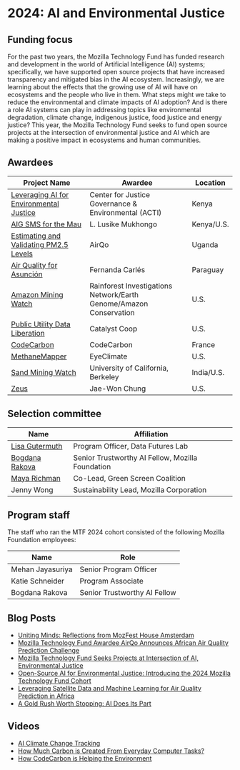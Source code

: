 # 2024: AI and Environmental Justice

## Funding focus

For the past two years, the Mozilla Technology Fund has funded research and development in the world of Artificial Intelligence (AI) systems; specifically, we have supported open source projects that have increased transparency and mitigated bias in the AI ecosystem. Increasingly, we are learning about the effects that the growing use of AI will have on ecosystems and the people who live in them. What steps might we take to reduce the environmental and climate impacts of AI adoption? And is there a role AI systems can play in addressing topics like environmental degradation, climate change, indigenous justice, food justice and energy justice? This year, the Mozilla Technology Fund seeks to fund open source projects at the intersection of environmental justice and AI which are making a positive impact in ecosystems and human communities.


## Awardees

| Project Name  | Awardee  | Location |
|---|---|---|
|[Leveraging AI for Environmental Justice](https://foundation.mozilla.org/en/blog/open-source-AI-for-environmental-justice/)|Center for Justice Governance & Environmental (ACTI)|Kenya|
|[AIG SMS for the Mau](https://foundation.mozilla.org/en/blog/open-source-AI-for-environmental-justice/)|L. Lusike Mukhongo|Kenya/U.S.|
|[Estimating and Validating PM2.5 Levels](https://github.com/airqo-platform/)|AirQo|Uganda|
|[Air Quality for Asunción](https://ieeexplore.ieee.org/document/10346175)|Fernanda Carlés|Paraguay|
|[Amazon Mining Watch](https://github.com/earthrise-media/mining-detector)|Rainforest Investigations Network/Earth Genome/Amazon Conservation|U.S.|
|[Public Utility Data Liberation](https://github.com/catalyst-cooperative/pudl)|Catalyst Coop|U.S.|
|[CodeCarbon](https://github.com/mlco2/codecarbon)|CodeCarbon|France|
|[MethaneMapper](https://github.com/UCSB-VRL/MethaneMapper-Spectral-Absorption-aware-Hyperspectral-Transformer-for-Methane-Detection)|EyeClimate|U.S.|
|[Sand Mining Watch](http://www.globalpolicy.science/sand-mining-watch)|University of California, Berkeley|India/U.S.|
|[Zeus](https://github.com/ml-energy/zeus)|Jae-Won Chung|U.S.|



## Selection committee

|Name  | Affiliation  |
|---|---|
|[Lisa Gutermuth](https://foundation.mozilla.org/en/data-futures-lab/)|Program Officer, Data Futures Lab|
|[Bogdana Rakova](https://bobirakova.com/)|Senior Trustworthy AI Fellow, Mozilla Foundation|
|[Maya Richman](https://greenscreen.network/en/)|Co-Lead, Green Screen Coalition|
|Jenny Wong|Sustainability Lead, Mozilla Corporation|

## Program staff

The staff who ran the MTF 2024 cohort consisted of the following Mozilla Foundation employees:

|Name  | Role  |
|---|---|
|Mehan Jayasuriya|Senior Program Officer|
|Katie Schneider|Program Associate|
|Bogdana Rakova|Senior Trustworthy AI Fellow|

## Blog Posts
* [Uniting Minds: Reflections from MozFest House Amsterdam](https://foundation.mozilla.org/en/blog/uniting-minds-reflections-from-mozfest-house-amsterdam/)
* [Mozilla Technology Fund Awardee AirQo Announces African Air Quality Prediction Challenge](https://foundation.mozilla.org/en/blog/mozilla-technology-fund-awardee-airqo-announces-african-air-quality-prediction-challenge/)
* [Mozilla Technology Fund Seeks Projects at Intersection of AI, Environmental Justice](https://foundation.mozilla.org/en/blog/mozilla-technology-fund-seeks-projects-at-intersection-of-ai-environmental-justice/)
* [Open-Source AI for Environmental Justice: Introducing the 2024 Mozilla Technology Fund Cohort](https://foundation.mozilla.org/en/blog/open-source-AI-for-environmental-justice/)
* [Leveraging Satellite Data and Machine Learning for Air Quality Prediction in Africa](https://foundation.mozilla.org/en/blog/leveraging-satellite-data-and-machine-learning-for-air-quality-prediction-in-africa/)
* [A Gold Rush Worth Stopping: AI Does Its Part](https://foundation.mozilla.org/en/blog/a-gold-rush-worth-stopping-ai-does-its-part/)

## Videos
* [AI Climate Change Tracking](https://www.linkedin.com/events/7183104836186374145/comments/)
* [How Much Carbon is Created From Everyday Computer Tasks?](https://www.instagram.com/mozilla/reel/C4d3SLygqnw/)
* [How CodeCarbon is Helping the Environment](https://www.instagram.com/mozilla/reel/C5mCuFTg1Tn/)

